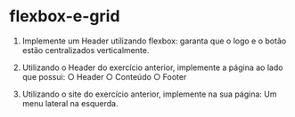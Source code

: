 # flexbox-e-grid

1) Implemente um Header utilizando flexbox:
 garanta que o logo e o botão
estão centralizados
verticalmente.

2) Utilizando o Header do
exercício anterior, implemente
a página ao lado que possui:
○ Header
○ Conteúdo
○ Footer

3) Utilizando o site do exercício
anterior, implemente na sua
página:
Um menu lateral na
esquerda.
